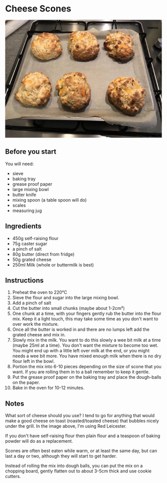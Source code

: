# Cheese Scones

![Cheese Scones](cheese-scones.jpg)

## Before you start

You will need:

* sieve
* baking tray
* grease proof paper
* large mixing bowl
* butter knife
* mixing spoon (a table spoon will do)
* scales
* measuring jug

## Ingredients

* 450g self-raising flour
* 75g caster sugar
* a pinch of salt
* 80g butter (direct from fridge)
* 50g grated cheese
* 250ml Milk (whole or buttermilk is best)

## Instructions

1. Preheat the oven to 220°C
2. Sieve the flour and sugar into the large mixing bowl.
3. Add a pinch of salt
4. Cut the butter into small chunks (maybe about 1-2cm²)
5. One chunk at a time, with your fingers gently rub the butter into the flour mix. Keep it a light touch, this may take some time as you don't want to over work the mixture.
6. Once all the butter is worked in and there are no lumps left add the grated cheese and mix in.
7. Slowly mix in the milk. You want to do this slowly a wee bit milk at a time (maybe 25ml at a time). You don't want the mixture to become too wet. You might end up with a little left over milk at the end, or you might needs a wee bit more. You have mixed enough milk when there is no dry flour left in the bowl.
8. Portion the mix into 6-10 pieces depending on the size of scone that you want. If you are rolling them in to a ball remember to keep it gentle. 
9. Put the grease proof paper on the baking tray and place the dough-balls on the paper.
10. Bake in the oven for 10-12 minutes.

## Notes

What sort of cheese should you use? I tend to go for anything that would make a good cheese on toast (roasted/toasted cheese) that bubbles nicely under the grill. In the image above, I'm using Red Leicester.

If you don't have self-raising flour then plain flour and a teaspoon of baking powder will do as a replacement.

Scones are often best eaten while warm, or at least the same day, but can last a day or two, although they will start to get harder.

Instead of rolling the mix into dough balls, you can put the mix on a chopping board, gently flatten out to about 3-5cm thick and use cookie cutters.